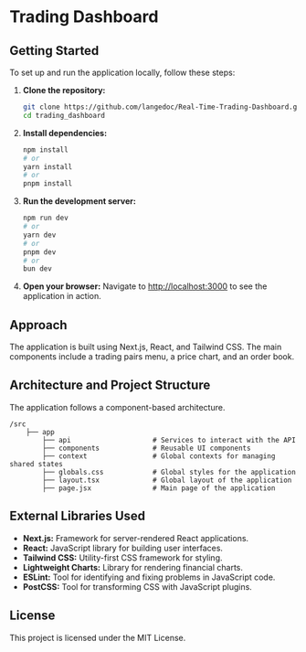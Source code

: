 # Trading Dashboard

## Getting Started

To set up and run the application locally, follow these steps:

1. **Clone the repository:**
   ```bash
   git clone https://github.com/langedoc/Real-Time-Trading-Dashboard.git
   cd trading_dashboard
   ```

2. **Install dependencies:**
   ```bash
   npm install
   # or
   yarn install
   # or
   pnpm install
   ```

3. **Run the development server:**
   ```bash
   npm run dev
   # or
   yarn dev
   # or
   pnpm dev
   # or
   bun dev
   ```

4. **Open your browser:**
   Navigate to [http://localhost:3000](http://localhost:3000) to see the application in action.

## Approach

The application is built using Next.js, React, and Tailwind CSS. The main components include a trading pairs menu, a price chart, and an order book. 

## Architecture and Project Structure

The application follows a component-based architecture.

```plaintext
/src
    ├── app
        ├── api                    # Services to interact with the API
        ├── components             # Reusable UI components
        ├── context                # Global contexts for managing shared states
        ├── globals.css            # Global styles for the application
        ├── layout.tsx             # Global layout of the application
        ├── page.jsx               # Main page of the application 
```

## External Libraries Used

- **Next.js:** Framework for server-rendered React applications.
- **React:** JavaScript library for building user interfaces.
- **Tailwind CSS:** Utility-first CSS framework for styling.
- **Lightweight Charts:** Library for rendering financial charts.
- **ESLint:** Tool for identifying and fixing problems in JavaScript code.
- **PostCSS:** Tool for transforming CSS with JavaScript plugins.

## License

This project is licensed under the MIT License.
